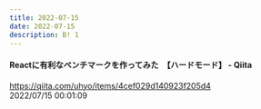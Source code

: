 ```yaml
---
title: 2022-07-15
date: 2022-07-15
description: B! 1
---
```


#### Reactに有利なベンチマークを作ってみた　【ハードモード】 - Qiita
https://qiita.com/uhyo/items/4cef029d140923f205d4<br>
2022/07/15 00:01:09<br>


